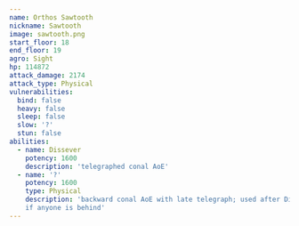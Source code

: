 ```yaml
---
name: Orthos Sawtooth
nickname: Sawtooth
image: sawtooth.png
start_floor: 18
end_floor: 19
agro: Sight
hp: 114872
attack_damage: 2174
attack_type: Physical
vulnerabilities:
  bind: false
  heavy: false
  sleep: false
  slow: '?'
  stun: false
abilities:
  - name: Dissever
    potency: 1600
    description: 'telegraphed conal AoE'
  - name: '?'
    potency: 1600
    type: Physical
    description: 'backward conal AoE with late telegraph; used after Dissever
    if anyone is behind'
---
```

